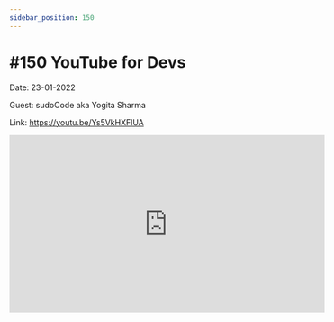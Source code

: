 ```yaml
---
sidebar_position: 150
---
```


# #150 YouTube for Devs

Date: 23-01-2022

Guest: sudoCode aka Yogita Sharma

Link: https://youtu.be/Ys5VkHXFlUA

<iframe width="560" height="315" src="https://www.youtube.com/embed/Ys5VkHXFlUA" title="YouTube video player" frameborder="0" allow="accelerometer; autoplay; clipboard-write; encrypted-media; gyroscope; picture-in-picture; web-share" allowfullscreen></iframe>